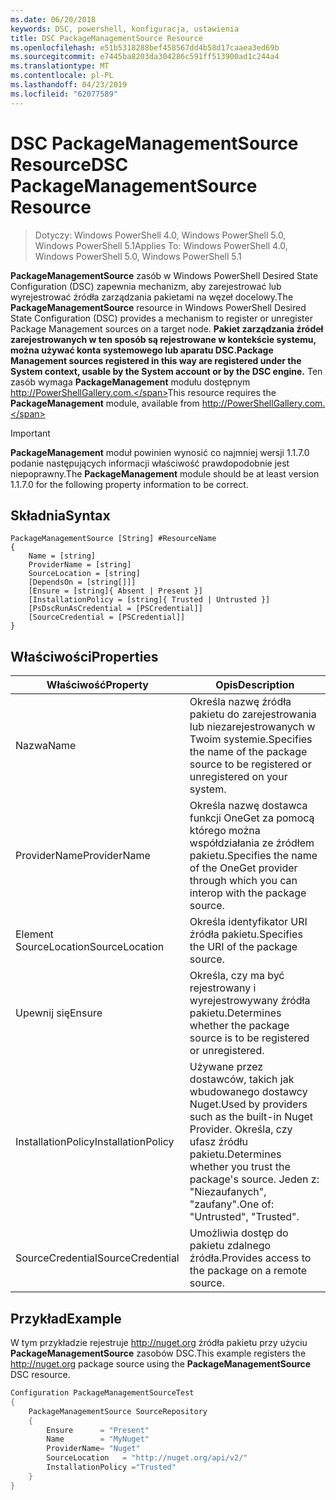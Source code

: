 ```yaml
---
ms.date: 06/20/2018
keywords: DSC, powershell, konfiguracja, ustawienia
title: DSC PackageManagementSource Resource
ms.openlocfilehash: e51b5318288bef458567dd4b58d17caaea3ed69b
ms.sourcegitcommit: e7445ba8203da304286c591ff513900ad1c244a4
ms.translationtype: MT
ms.contentlocale: pl-PL
ms.lasthandoff: 04/23/2019
ms.locfileid: "62077589"
---
```

# <a name="dsc-packagemanagementsource-resource"></a><span data-ttu-id="1311b-103">DSC PackageManagementSource Resource</span><span class="sxs-lookup"><span data-stu-id="1311b-103">DSC PackageManagementSource Resource</span></span>

> <span data-ttu-id="1311b-104">Dotyczy: Windows PowerShell 4.0, Windows PowerShell 5.0, Windows PowerShell 5.1</span><span class="sxs-lookup"><span data-stu-id="1311b-104">Applies To: Windows PowerShell 4.0, Windows PowerShell 5.0, Windows PowerShell 5.1</span></span>

<span data-ttu-id="1311b-105">**PackageManagementSource** zasób w Windows PowerShell Desired State Configuration (DSC) zapewnia mechanizm, aby zarejestrować lub wyrejestrować źródła zarządzania pakietami na węzeł docelowy.</span><span class="sxs-lookup"><span data-stu-id="1311b-105">The **PackageManagementSource** resource in Windows PowerShell Desired State Configuration (DSC) provides a mechanism to register or unregister Package Management sources on a target node.</span></span> <span data-ttu-id="1311b-106">**Pakiet zarządzania źródeł zarejestrowanych w ten sposób są rejestrowane w kontekście systemu, można używać konta systemowego lub aparatu DSC.**</span><span class="sxs-lookup"><span data-stu-id="1311b-106">**Package Management sources registered in this way are registered under the System context, usable by the System account or by the DSC engine.**</span></span> <span data-ttu-id="1311b-107">Ten zasób wymaga **PackageManagement** modułu dostępnym http://PowerShellGallery.com.</span><span class="sxs-lookup"><span data-stu-id="1311b-107">This resource requires the **PackageManagement** module, available from http://PowerShellGallery.com.</span></span>

> [!IMPORTANT]
> <span data-ttu-id="1311b-108">**PackageManagement** moduł powinien wynosić co najmniej wersji 1.1.7.0 podanie następujących informacji właściwość prawdopodobnie jest niepoprawny.</span><span class="sxs-lookup"><span data-stu-id="1311b-108">The **PackageManagement** module should be at least version 1.1.7.0 for the following property information to be correct.</span></span>

## <a name="syntax"></a><span data-ttu-id="1311b-109">Składnia</span><span class="sxs-lookup"><span data-stu-id="1311b-109">Syntax</span></span>

```
PackageManagementSource [String] #ResourceName
{
    Name = [string]
    ProviderName = [string]
    SourceLocation = [string]
    [DependsOn = [string[]]]
    [Ensure = [string]{ Absent | Present }]
    [InstallationPolicy = [string]{ Trusted | Untrusted }]
    [PsDscRunAsCredential = [PSCredential]]
    [SourceCredential = [PSCredential]]
}
```

## <a name="properties"></a><span data-ttu-id="1311b-110">Właściwości</span><span class="sxs-lookup"><span data-stu-id="1311b-110">Properties</span></span>

|  <span data-ttu-id="1311b-111">Właściwość</span><span class="sxs-lookup"><span data-stu-id="1311b-111">Property</span></span>  |  <span data-ttu-id="1311b-112">Opis</span><span class="sxs-lookup"><span data-stu-id="1311b-112">Description</span></span>   |
|---|---|
| <span data-ttu-id="1311b-113">Nazwa</span><span class="sxs-lookup"><span data-stu-id="1311b-113">Name</span></span>| <span data-ttu-id="1311b-114">Określa nazwę źródła pakietu do zarejestrowania lub niezarejestrowanych w Twoim systemie.</span><span class="sxs-lookup"><span data-stu-id="1311b-114">Specifies the name of the package source to be registered or unregistered on your system.</span></span>|
| <span data-ttu-id="1311b-115">ProviderName</span><span class="sxs-lookup"><span data-stu-id="1311b-115">ProviderName</span></span>| <span data-ttu-id="1311b-116">Określa nazwę dostawca funkcji OneGet za pomocą którego można współdziałania ze źródłem pakietu.</span><span class="sxs-lookup"><span data-stu-id="1311b-116">Specifies the name of the OneGet provider through which you can interop with the package source.</span></span>|
| <span data-ttu-id="1311b-117">Element SourceLocation</span><span class="sxs-lookup"><span data-stu-id="1311b-117">SourceLocation</span></span>| <span data-ttu-id="1311b-118">Określa identyfikator URI źródła pakietu.</span><span class="sxs-lookup"><span data-stu-id="1311b-118">Specifies the URI of the package source.</span></span>|
| <span data-ttu-id="1311b-119">Upewnij się</span><span class="sxs-lookup"><span data-stu-id="1311b-119">Ensure</span></span>| <span data-ttu-id="1311b-120">Określa, czy ma być rejestrowany i wyrejestrowywany źródła pakietu.</span><span class="sxs-lookup"><span data-stu-id="1311b-120">Determines whether the package source is to be registered or unregistered.</span></span>|
| <span data-ttu-id="1311b-121">InstallationPolicy</span><span class="sxs-lookup"><span data-stu-id="1311b-121">InstallationPolicy</span></span>| <span data-ttu-id="1311b-122">Używane przez dostawców, takich jak wbudowanego dostawcy Nuget.</span><span class="sxs-lookup"><span data-stu-id="1311b-122">Used by providers such as the built-in Nuget Provider.</span></span> <span data-ttu-id="1311b-123">Określa, czy ufasz źródłu pakietu.</span><span class="sxs-lookup"><span data-stu-id="1311b-123">Determines whether you trust the package's source.</span></span> <span data-ttu-id="1311b-124">Jeden z: "Niezaufanych", "zaufany".</span><span class="sxs-lookup"><span data-stu-id="1311b-124">One of: "Untrusted", "Trusted".</span></span>|
| <span data-ttu-id="1311b-125">SourceCredential</span><span class="sxs-lookup"><span data-stu-id="1311b-125">SourceCredential</span></span>| <span data-ttu-id="1311b-126">Umożliwia dostęp do pakietu zdalnego źródła.</span><span class="sxs-lookup"><span data-stu-id="1311b-126">Provides access to the package on a remote source.</span></span>|

## <a name="example"></a><span data-ttu-id="1311b-127">Przykład</span><span class="sxs-lookup"><span data-stu-id="1311b-127">Example</span></span>

<span data-ttu-id="1311b-128">W tym przykładzie rejestruje http://nuget.org źródła pakietu przy użyciu **PackageManagementSource** zasobów DSC.</span><span class="sxs-lookup"><span data-stu-id="1311b-128">This example registers the http://nuget.org package source using the **PackageManagementSource** DSC resource.</span></span>

```powershell
Configuration PackageManagementSourceTest
{
    PackageManagementSource SourceRepository
    {
        Ensure      = "Present"
        Name        = "MyNuget"
        ProviderName= "Nuget"
        SourceLocation   = "http://nuget.org/api/v2/"
        InstallationPolicy ="Trusted"
    }
}
```
